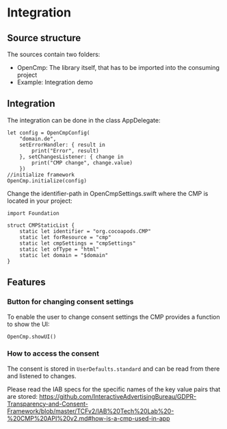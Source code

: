 # Integration

## Source structure

The sources contain two folders:
- OpenCmp: The library itself, that has to be imported into the consuming project
- Example: Integration demo

## Integration

The integration can be done in the class AppDelegate:
```
let config = OpenCmpConfig(
    "domain.de",
    setErrorHandler: { result in
        print("Error", result)
    }, setChangesListener: { change in
        print("CMP change", change.value)
    })
//initialize framework
OpenCmp.initialize(config)
```

Change the identifier-path in OpenCmpSettings.swift where the CMP is located in your project:
```
import Foundation

struct CMPStaticList {
    static let identifier = "org.cocoapods.CMP"
    static let forResource = "cmp"
    static let cmpSettings = "cmpSettings"
    static let ofType = "html"
    static let domain = "$domain"
}
```
## Features
### Button for changing consent settings

To enable the user to change consent settings the CMP provides a function to show the UI:

```
OpenCmp.showUI()
```

### How to access the consent

The consent is stored in `UserDefaults.standard` and can be read from there and listened to changes. 

Please read the IAB specs for the specific names of the key value pairs that are stored:
https://github.com/InteractiveAdvertisingBureau/GDPR-Transparency-and-Consent-Framework/blob/master/TCFv2/IAB%20Tech%20Lab%20-%20CMP%20API%20v2.md#how-is-a-cmp-used-in-app 
